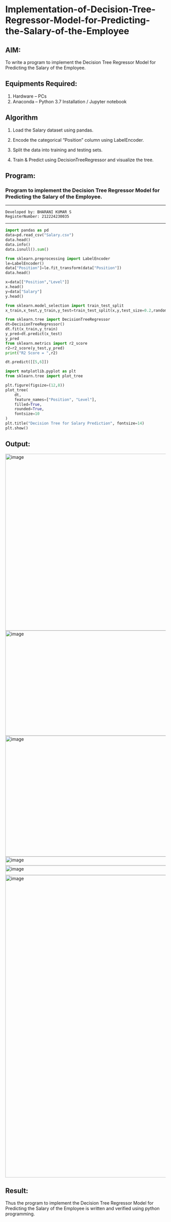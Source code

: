 # Implementation-of-Decision-Tree-Regressor-Model-for-Predicting-the-Salary-of-the-Employee

## AIM:
To write a program to implement the Decision Tree Regressor Model for Predicting the Salary of the Employee.

## Equipments Required:
1. Hardware – PCs
2. Anaconda – Python 3.7 Installation / Jupyter notebook

## Algorithm
1. Load the Salary dataset using pandas.

2. Encode the categorical “Position” column using LabelEncoder.

3. Split the data into training and testing sets.

4. Train & Predict using DecisionTreeRegressor and visualize the tree. 

## Program:


### Program to implement the Decision Tree Regressor Model for Predicting the Salary of the Employee.
---
```
Developed by: BHARANI KUMAR S
RegisterNumber: 212224230035
```
---
```py
import pandas as pd
data=pd.read_csv("Salary.csv")
data.head()
data.info()
data.isnull().sum()
```

```py
from sklearn.preprocessing import LabelEncoder
le=LabelEncoder()
data["Position"]=le.fit_transform(data["Position"])
data.head()
```

```py
x=data[["Position","Level"]]
x.head()
y=data["Salary"]
y.head()

```

```py
from sklearn.model_selection import train_test_split
x_train,x_test,y_train,y_test=train_test_split(x,y,test_size=0.2,random_state=2)
```

```py
from sklearn.tree import DecisionTreeRegressor
dt=DecisionTreeRegressor()
dt.fit(x_train,y_train)
y_pred=dt.predict(x_test)
y_pred
from sklearn.metrics import r2_score
r2=r2_score(y_test,y_pred)
print("R2 Score = ",r2)
```

```py
dt.predict([[5,6]])
```

```py
import matplotlib.pyplot as plt
from sklearn.tree import plot_tree

plt.figure(figsize=(12,8))
plot_tree(
    dt,
    feature_names=["Position", "Level"],
    filled=True,
    rounded=True,
    fontsize=10
)
plt.title("Decision Tree for Salary Prediction", fontsize=14)
plt.show()
```


## Output:

<img width="928" height="553" alt="image" src="https://github.com/user-attachments/assets/7280e302-48fe-4006-a6a8-6fdb636150d1" />


<img width="870" height="329" alt="image" src="https://github.com/user-attachments/assets/fa662034-ee8f-4921-bcbc-c55bcb267d15" />


<img width="890" height="378" alt="image" src="https://github.com/user-attachments/assets/457ce189-8623-4684-b98b-a124aff53533" />


<img width="867" height="28" alt="image" src="https://github.com/user-attachments/assets/28babdea-d48e-48bb-8dff-e0db40476618" />


<img width="879" height="30" alt="image" src="https://github.com/user-attachments/assets/a780138d-6faf-4f1e-b5ec-23bd4d55f941" />


<img width="1364" height="946" alt="image" src="https://github.com/user-attachments/assets/e0800105-aa47-45f7-95c2-8ebefd59cb29" />



## Result:
Thus the program to implement the Decision Tree Regressor Model for Predicting the Salary of the Employee is written and verified using python programming.
